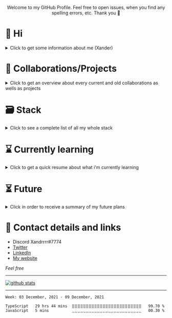 <p align="center">Welcome to my GitHub Profile. Feel free to open issues, when you find any spelling errors, etc. Thank you 🙏</p>

# 🤙 Hi
<details>
 <summary>Click to get some information about me (Xander)</summary>
 
 ## Information
  - Name: David Neidhart
  - Age: 17 (Born on 09/03/2003)
  - Country of residence: Germany
  - Education:
    - 12th grade high school
    - Intensified courses:
      - CS
        - Grades: A
      - Math
  - I started programming in December 2019
</details>

# 🤝 Collaborations/Projects
<details>
 <summary>Click to get an overview about every current and old collaborations as wells as projects</summary>
 
 ## Collabs
  - ### TycoonMogul
    - Discord bot which gives your server some touch by providing every user a small tycoon minigame inside the whole discord world
    - Deprecated
  - ### VoidChan
    - Multi format CDN for ShareX
    - Discord: 
 ## Private projects
  - ### Roll It
    - School project
    - Unity 3D game coded in C#
    - Under Development!
  - ### P3ac
    - Multipurpose Discord bot with web panel, messages, filters and many more automatic features
    - Under Development!
  - ### Chess in C++
    - The title says everything...
  - ### [Learning Assembly](https://github.com/Xander1233/assemblyCode)
    - With mutliple tutorials on YouTube, etc.
  - ### XanderihnOS
    - Very small (Veeeeeeeeeeerrrry small btw) OS to test out Assembly and C
    - Deprecated
  - ### [6502-Emulator](https://github.com/Xander1233/6502-Emulator)
    - Emulator of an 6502 coded in C++
  - ### [Bin addition and multiply](https://github.com/Xander1233/binaryCalc)
    - Java class with functions for multiplying and adding 2 Base2 numbers together
      - Plus integrated functions for conversion from Base2 -> Base10 and vice versa
</details>

# 🗃 Stack
<details>
 <summary>Click to see a complete list of all my whole stack</summary>
 
 ## 🌐 Languages

[<img height="32" width="32" src="https://unpkg.com/simple-icons@v5/icons/typescript.svg" alt="TypeScript" />](https://www.typescriptlang.org/) <br />
[<img height="32" width="32" src="https://unpkg.com/simple-icons@v5/icons/javascript.svg" alt="JavaScript" />](https://developer.mozilla.org/en-US/docs/Web/JavaScript) <br />
[<img height="32" width="32" src="https://unpkg.com/simple-icons@v5/icons/java.svg" alt="Java" />](https://www.java.com/) <br />
[<img height="32" width="32" src="https://unpkg.com/simple-icons@v5/icons/html5.svg" alt="HTML5" />](https://html5.org/) <br />
[<img height="32" width="32" src="https://unpkg.com/simple-icons@v5/icons/css3.svg" alt="CSS3" />](https://developer.mozilla.org/en-US/docs/Web/CSS) <br />
[<img height="32" width="32" src="https://unpkg.com/simple-icons@v5/icons/sass.svg" alt="SASS" />](https://sass-lang.com/) <br />
[<img height="32" width="32" src="https://unpkg.com/simple-icons@v5/icons/csharp.svg" alt="C#" />](https://docs.microsoft.com/en-us/dotnet/csharp/) <br />
[<img height="32" width="32" src="https://unpkg.com/simple-icons@v5/icons/swift.svg" alt="Swift" />](https://swift.org/) <br />
[<img height="32" width="32" src="https://unpkg.com/simple-icons@v5/icons/cplusplus.svg" alt="C++" />](https://isocpp.org/) <br />
<img height="32" width="32" src="https://unpkg.com/simple-icons@v5/icons/c.svg" alt="C" /><br />
<img height="32" width="32" src="https://unpkg.com/simple-icons@v5/icons/assemblyscript.svg" alt="Assembly" /><br />

 ## 🪟 Frameworks

[<img height="32" width="32" src="https://unpkg.com/simple-icons@v5/icons/nodedotjs.svg" alt="Node.JS" />](https://nodejs.org/en/) <br />
[<img height="32" width="32" src="https://unpkg.com/simple-icons@v5/icons/express.svg" alt="Express" />](https://expressjs.com/) <br />
[<img height="32" width="32" src="https://unpkg.com/simple-icons@v5/icons/socketdotio.svg" alt="Socket.io" />](https://socket.io/) <br />

 ## 📝 IDE

[<img height="32" width="32" src="https://unpkg.com/simple-icons@v5/icons/webstorm.svg" alt="Webstorm" />](https://www.jetbrains.com/webstorm/) <br />
[<img height="32" width="32" src="https://unpkg.com/simple-icons@v5/icons/intellijidea.svg" alt="IntelliJ IDEA Ultimate" />](https://www.jetbrains.com/idea/) <br />
[<img height="32" width="32" src="https://unpkg.com/simple-icons@v5/icons/clion.svg" alt="CLion" />](https://www.jetbrains.com/clion/) <br />
[<img height="32" width="32" src="https://unpkg.com/simple-icons@v5/icons/rider.svg" alt="Rider" />](https://www.jetbrains.com/rider/) <br />
[<img height="32" width="32" src="https://unpkg.com/simple-icons@v5/icons/visualstudiocode.svg" alt="VSCode" />](https://code.visualstudio.com/) <br />
[<img height="32" width="32" src="https://unpkg.com/simple-icons@v5/icons/visualstudio.svg" alt="Visual Studio 2019" />](https://visualstudio.microsoft.com/) <br />
[<img height="32" width="32" src="https://unpkg.com/simple-icons@v5/icons/atom.svg" alt="Atom" />](https://atom.io/) <br />

 *(Everything above is ordered by experience, proficiency and usage in each language, framework, IDE)*

 ## 💾 Databases

[<img height="32" width="32" src="https://unpkg.com/simple-icons@v5/icons/mongodb.svg" alt="MongoDB" />](https://www.mongodb.com/en-us) <br />
[<img height="32" width="32" src="https://unpkg.com/simple-icons@v5/icons/postgresql.svg" alt="PostgreSQL" />](https://www.postgresql.org/) <br />
[<img height="32" width="32" src="https://unpkg.com/simple-icons@v5/icons/mysql.svg" alt="MySQL" />](https://www.mysql.com/de/) <br />
[<img height="32" width="32" src="https://unpkg.com/simple-icons@v5/icons/sqlite.svg" alt="SQLite" />](https://www.sqlite.org/index.html) <br />
[<img height="32" width="32" src="https://unpkg.com/simple-icons@v5/icons/apachecassandra.svg" alt="CassandraDB" />](https://cassandra.apache.org/_/index.html) <br />

 ## 🧰 Tools

[YouTrack selfhosted](https://www.jetbrains.com/youtrack/) <br /><br />
[ShareX](https://getsharex.com/) <br /><br />
[<img height="32" width="32" src="https://unpkg.com/simple-icons@v5/icons/github.svg" alt="GitHub" />](https://github.com/) <br />
[<img height="32" width="32" src="https://unpkg.com/simple-icons@v5/icons/unity.svg" alt="Unity" />](https://unity.com/) <br />
[<img height="32" width="32" src="https://unpkg.com/simple-icons@v5/icons/docker.svg" alt="Docker" />](https://www.docker.com/) <br />
[<img height="32" width="32" src="https://unpkg.com/simple-icons@v5/icons/kubernetes.svg" alt="Kubernetes" />](https://kubernetes.io/) <br />

## 📜 Certificates/Skill-Assessments
 - JavaScript Core Language: Proficient - 195 Skill IQ on Pluralsight
 - Node.JS: Proficient - 183 Skill IQ on Pluralsight
 - Express: Proficient - 150 Skill IQ on Pluralsight
 - Typescript Core Language: Proficient - 182 Skill IQ on Pluralsight
</details>

# ⌛️ Currently learning
<details>
 <summary>Click to get a quick resume about what i'm currently learning</summary>
 
 ## 🌐 Languages
 - NASM/MASM
 - C
 - Java (School course)
 - Go
 - Rust
 
 ## 🪑 Miscellaneous
 - Frontend Development
 - XCode
 - Microservices
</details>

# ⏳ Future
<details>
 <summary>Click in order to receive a summary of my future plans</summary>
 
 ## 🏫 Education
 - MS in CS
 - A level degree
 
 ## 💻 Jobs
 - Job at Apple or Discord (Section: Software Development (Backend preferred))
</details>

# 🔗 Contact details and links
 - Discord Xandrrrr#7774
 - [Twitter](https://twitter.com/XandrrrrR6)
 - [LinkedIn](https://www.linkedin.com/in/david-neidhart-614180201/)
 - [My website](https://xndr.tech)

*Feel free*

---

[![github stats](https://github-readme-stats.vercel.app/api?username=Xander1233&count_private=true&hide_border=true&cache_seconds=2000&bg_color=4badf2&title_color=000&text_color=000&icon_color=000&show_icons=true)](https://github.com/Xander1233)

---

<!--START_SECTION:waka-->
```text
Week: 03 December, 2021 - 09 December, 2021

TypeScript   29 hrs 44 mins  ⣿⣿⣿⣿⣿⣿⣿⣿⣿⣿⣿⣿⣿⣿⣿⣿⣿⣿⣿⣿⣿⣿⣿⣿⣿   99.70 % 
JavaScript   5 mins          ⣀⣀⣀⣀⣀⣀⣀⣀⣀⣀⣀⣀⣀⣀⣀⣀⣀⣀⣀⣀⣀⣀⣀⣀⣀   00.30 % 
```
<!--END_SECTION:waka-->
